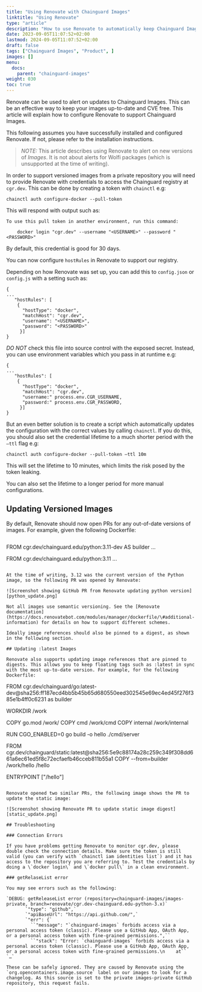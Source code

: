 ```yaml
---
title: "Using Renovate with Chainguard Images"
linktitle: "Using Renovate"
type: "article"
description: "How to use Renovate to automatically keep Chainguard Images updated"
date: 2023-09-05T11:07:52+02:00
lastmod: 2024-09-05T11:07:52+02:00
draft: false
tags: ["Chainguard Images", "Product", ]
images: []
menu:
  docs:
    parent: "chainguard-images"
weight: 030
toc: true
---
```


Renovate can be used to alert on updates to Chainguard Images. This can be an effective way to keep your images up-to-date and CVE free. This article will explain how to configure Renovate to support Chainguard Images.

This following assumes you have successfully installed and configured Renovate. If not, please refer to the installation instructions.

> *NOTE:* This article describes using Renovate to alert on new versions of *Images*. It is not about alerts for Wolfi packages (which is unsupported at the time of writing).

In order to support versioned images from a private repository you will need to provide Renovate with credentials to access the Chainguard registry at `cgr.dev`. This can be done by creating a token with `chainctl` e.g:

```shell
chainctl auth configure-docker --pull-token
```

This will respond with output such as:

```shell
To use this pull token in another environment, run this command:

    docker login "cgr.dev" --username "<USERNAME>" --password "<PASSWORD>"
```

By default, this credential is good for 30 days.

You can now configure `hostRules` in Renovate to support our registry.

Depending on how Renovate was set up, you can add this to `config.json` or `config.js` with a setting such as:

```
{
...
   "hostRules": [
    {
      "hostType": "docker",
      "matchHost": "cgr.dev",
      "username": "<USERNAME>",
      "password": "<PASSWORD>"
     }]
}
```

*DO NOT* check this file into source control with the exposed secret. Instead, you can use environment variables which you pass in at runtime e.g:

```
{
...
   "hostRules": [
    {
      "hostType": "docker",
      "matchHost": "cgr.dev",
      "username:" process.env.CGR_USERNAME,
      "password:" process.env.CGR_PASSWORD,
     }]
}
```

But an even better solution is to create a script which automatically updates the configuration with the correct values by calling `chainctl`. If you do this, you should also set the credential lifetime to a much shorter period with the `–ttl` flag e.g:

```
chainctl auth configure-docker --pull-token –ttl 10m
```

This will set the lifetime to 10 minutes, which limits the risk posed by the token leaking.

You can also set the lifetime to a longer period for more manual configurations.

## Updating Versioned Images

By default, Renovate should now open PRs for any out-of-date versions of images. For example, given the following Dockerfile:

```
```
FROM cgr.dev/chainguard.edu/python:3.11-dev AS builder
...

FROM cgr.dev/chainguard.edu/python:3.11
...
```

At the time of writing, 3.12 was the current version of the Python image, so the following PR was opened by Renovate:

![Screenshot showing GitHub PR from Renovate updating python version][python_update.png]

Not all images use semantic versioning. See the [Renovate documentation](https://docs.renovatebot.com/modules/manager/dockerfile/\#additional-information) for details on how to support different schemes.

Ideally image references should also be pinned to a digest, as shown in the following section.

## Updating :latest Images

Renovate also supports updating image references that are pinned to digests. This allows you to keep floating tags such as :latest in sync with the most up-to-date version. For example, for the following Dockerfile:

```
FROM cgr.dev/chainguard/go:latest-dev@sha256:ff187ecd4bb5b45b65d680550eed302545e69ec4ed45f276f385e1b4ff0c6231 as builder

WORKDIR /work

COPY go.mod /work/
COPY cmd /work/cmd
COPY internal /work/internal

RUN CGO_ENABLED=0 go build -o hello ./cmd/server

FROM cgr.dev/chainguard/static:latest@sha256:5e9c88174a28c259c349f308dd661a6ec61ed5f8c72ecfaefb46cceb811b55a1
COPY --from=builder /work/hello /hello

ENTRYPOINT ["/hello"]
```

Renovate opened two similar PRs, the following image shows the PR to update the static image:

![Screenshot showing Renovate PR to update static image digest][static_update.png]

## Troubleshooting

### Connection Errors

If you have problems getting Renovate to monitor cgr.dev, please double check the connection details. Make sure the token is still valid (you can verify with `chainctl iam identities list`) and it has access to the repository you are referring to. Test the credentials by doing a \`docker login\` and \`docker pull\` in a clean environment.

### getRelaseList error

You may see errors such as the following:

`DEBUG: getReleaseList error (repository=chainguard-images/images-private, branch=renovate/cgr.dev-chainguard.edu-python-3.x)`
       `"type": "github",`
       `"apiBaseUrl": "https://api.github.com/",`
       `"err": {`
         ``"message": "`chainguard-images` forbids access via a personal access token (classic). Please use a GitHub App, OAuth App, or a personal access token with fine-grained permissions.",``
         ``"stack": "Error: `chainguard-images` forbids access via a personal access token (classic). Please use a GitHub App, OAuth App, or a personal access token with fine-grained permissions.\n    at``
`…`

These can be safely ignored. They are caused by Renovate using the `org.opencontainers.image.source` label on our images to look for a changelog. As this source is set to the private images-private GitHub repository, this request fails.

